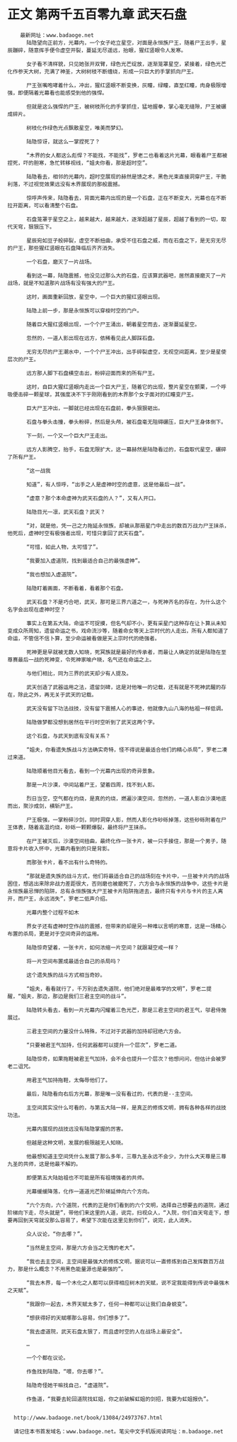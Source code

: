 # 正文 第两千五百零九章 武天石盘
        最新网址：www.badaoge.net
          陆隐望向正前方，光幕内，一个女子屹立星空，对面是永恒族尸王，随着尸王出手，星辰蹦碎，随意挥手便令虚空开裂，蔓延无尽遥远，抬眼，猩红竖眼令人发寒。
      
          女子看不清样貌，只见她张开双臂，绿色光芒绽放，逐渐笼罩星空，紧接着，绿色光芒化作参天大树，充满了神圣，大树树枝不断缠绕，形成一只巨大的手掌抓向尸王。
      
          尸王张嘴咆哮着什么，冲出，猩红竖眼不断变换，灰瞳，绿瞳，直至红瞳，肉身极限增强，即便隔着光幕看也能感受到他的强悍。
      
          但就是这么强悍的尸王，被树枝所化的手掌抓住，猛地握拳，掌心毫无缝隙，尸王被碾成碎片。
      
          树枝化作绿色光点飘散星空，唯美而梦幻。
      
          陆隐惊讶，就这么一掌捏死了？
      
          “木界的女人都这么彪悍？不能找，不能找”，罗老二也看着这片光幕，眼看着尸王都被捏死，吓的胆寒，急忙转移视线，“姐夫你看，那是超时空”。
      
          陆隐看去，相邻的光幕内，超时空展现的赫然是馈之术，黑色光束直接洞穿尸王，干脆利落，不过视觉效果远没有木界展现的那般震撼。
      
          惊呼声传来，陆隐看去，背面光幕内出现的是一个石盘，正在不断变大，光幕也在不断拉开距离，可以看清整个石盘。
      
          石盘笼罩于星空之上，越来越大，越来越大，逐渐超越了星辰，超越了看到的一切，取代天穹，狠狠压下。
      
          星辰宛如豆子般碎裂，虚空不断扭曲，承受不住石盘之威，而在石盘之下，是无穷无尽的尸王，那些猩红竖眼在石盘降临后齐齐消失。
      
          一个石盘，磨灭了一片战场。
      
          看到这一幕，陆隐震撼，他没见过那么大的石盘，应该算武器吧，居然直接磨灭了一片战场，就是不知道那片战场有没有强大的尸王。
      
          这时，画面重新回放，星空中，一个巨大的猩红竖眼出现。
      
          陆隐上前一步，那是永恒族可以穿梭时空的门户。
      
          随着巨大猩红竖眼出现，一个个尸王涌出，朝着星空而去，逐渐蔓延星空。
      
          忽然的，一道人影出现在远方，依稀看见此人脚踩石盘。
      
          无穷无尽的尸王潮水中，一个个尸王冲出，出手碎裂虚空，无视空间距离，至少是星使层次的尸王。
      
          远方那人脚下石盘横空击出，粉碎迎面而来的所有尸王。
      
          这时，自巨大猩红竖眼内走出一个巨大尸王，随着它的出现，整片星空在颤栗，一个呼吸便击碎一颗星球，其强度决不下于刚刚看到的木界那个女子面对的红瞳变尸王。
      
          巨大尸王冲出，一脚就已经出现在石盘前，拳头狠狠砸出。
      
          石盘与拳头击撞，拳头粉碎，然后是头颅，被石盘毫无阻碍碾压，巨大尸王身体倒下。
      
          下一刻，一个又一个巨大尸王走出。
      
          远方人影腾空，抬手，石盘无限扩大，这一幕赫然是陆隐看过的，石盘取代星空，碾碎了所有尸王。
      
          “这一战我
      
          知道”，有人惊呼，“出手之人是虚神时空的虚意，这是他最后一战”。
      
          “虚意？那个本命虚神为武天石盘的人？”，又有人开口。
      
          陆隐目光一凛，武天石盘？武天？
      
          “对，就是他，凭一己之力拖延永恒族，却被从那扇星门中走出的数百万战力尸王抹杀，他死后，虚神时空有极强者出现，可惜只拿回了武天石盘”。
      
          “可惜，如此人物，太可惜了”。
      
          “我要加入虚道院，找到最适合自己的最强虚神”。
      
          “我也想加入虚道院”。
      
          陆隐盯着画面，不断看着，看着那个石盘。
      
          武天石盘？不是巧合吧，武天，那可是三界六道之一，与死神齐名的存在，为什么这个名字会出现在虚神时空？
      
          事实上在第五大陆，命运不可捉摸，但名气却不小，更有采星门这种存在让卜算从未知变成众所周知，遗留命运之书，戏命流沙等，随着命女等天上宗时代的人走出，所有人都知道了命运，不管信不信卜算，至少命运被看做是天上宗时代的绝强者。
      
          死神更是早就被无数人知晓，死冥族就是最好的传承者，而最让人确定的就是陆隐在至尊赛最后一战的死神变，令死神家喻户晓，名气还在命运之上。
      
          与他们相比，同为三界的武天却少有人提及。
      
          武天创造了武器运用之法，遗留剑碑，这是对他唯一的记载，还有就是不死神武醒的存在，除此之外，再无关于武天的记载。
      
          武天没有留下功法战技，没有留下震撼人心的事迹，他就像九山八海的枯祖一样低调。
      
          陆隐做梦都没想到居然在平行时空听到了武天这两个字。
      
          这个石盘，与武天到底有没有关系？
      
          “姐夫，你看遗失族战斗方法确实奇特，怪不得说是最适合他们的精心杀局”，罗老二凑过来道。
      
          陆隐顺着他目光看去，看到一个光幕内出现的奇异景象。
      
          那是一片沙漠，中间站着尸王，望着四周，找不到人影。
      
          烈日当空，空气都在灼烧，是真的灼烧，燃遍沙漠空间，忽然的，一道人影自沙漠地底而出，聚沙成剑，横斩尸王。
      
          尸王极强，一掌粉碎沙剑，同时洞穿人影，然而人影化作砂砾掉落，这些砂砾附着在尸王体表，随着高温灼烧，砂砾一颗颗爆裂，最终将尸王抹杀。
      
          在尸王被灭后，沙漠空间扭曲，最终化作一张卡片，被一只手接住，那是一个男子，随意将卡片收入怀中，光幕内看到的只是背影。
      
          而那张卡片，看不出有什么奇特的。
      
          “那就是遗失族的战斗方式，他们将最适合自己的战场刻在卡片中，一旦被卡片内的战场困住，想逃出来除非战力差距很大，否则磨也被磨死了，六方会与永恒族的战争中，这些卡片是永恒族最忌惮的陷阱，总有永恒族强大尸王被卡片陷阱拖进去，最终只有卡片与卡片的主人离开，而尸王，永远消失”，罗老二低声介绍。
      
          光幕内整个过程不如木
      
          界女子还有虚神时空作战的震撼，但带来的却是另一种难以言明的寒意，这是一场精心布置的杀局，更是对于空间奇异的运用。
      
          陆隐惊奇望着，一张卡片，如何浓缩一片空间？就跟凝空戒一样？
      
          将一片空间布置成最适合自己的杀局吗？
      
          这个遗失族的战斗方式相当奇妙。
      
          “姐夫，看看就行了，千万别去遗失道院，他们绝对是最难学的文明”，罗老二提醒，“姐夫，那边，那边是我们三君主空间的战斗”。
      
          陆隐转头看去，看到一片光幕内闪耀着三色光芒，那是三君主空间的君王气，邬君侍施展过。
      
          三君主空间的力量没什么特殊，不过对于武器的加持却冠绝六方会。
      
          “只要被君王气加持，任何武器都可以提升一个层次”，罗老二道。
      
          陆隐惊奇，如果拖鞋被君王气加持，会不会也提升一个层次？他想问问，但估计会被罗老二诅咒。
      
          用君王气加持拖鞋，太侮辱他们了。
      
          最后，陆隐看向右后方光幕，那是唯一没有看过的，代表的是--主空间。
      
          主空间其实没什么可看的，与第五大陆一样，是真正的修炼文明，拥有各种各样的战技功法。
      
          光幕内展现的战技远没有陆隐掌握的厉害。
      
          但越是这种文明，发展的极限越无人知晓。
      
          他最想知道主空间凭什么发展了那么多年，三尊九圣永远不会少，为什么大天尊是三尊九圣的共师，这是他最不解的。
      
          即便第五大陆始祖也不可能是所有祖境强者的共师。
      
          光幕缓缓降落，化作一道道光芒阶梯延伸向六个方向。
      
          “六个方向，六个道院，代表的正是你们看到的六个文明，选择自己想要去的道院，通过阶梯向下走，尽头就是”，带他们来这里的人道，说完，扫视众人，“入院，你们自天穹走下，想要再回到天穹就没那么容易了，希望下次能在这里见到你们”，说完，此人消失。
      
          众人议论，“你去哪？”。
      
          “当然是主空间，那是六方会当之无愧的老大”。
      
          “我也去主空间，主空间是最强大的修炼文明，据说可以一直修炼到自己发挥数百万战力，那是什么概念？不用黑色能量源也是最强的”。
      
          “我去木界，每一个木化之人都可以获得相应树木的天赋，说不定我能得到传说中最强木之天赋”。
      
          “我跟你一起去，木界天赋太多了，任何一种都可以让我们自身蜕变”。
      
          “想获得好的天赋哪那么容易，你们想多了”。
      
          “我去虚道院，武天石盘太狠了，而且虚时空的人在战场上最安全”。
      
          …
      
          一个个都在议论。
      
          作鱼找到陆隐，“喂，你去哪？”。
      
          陆隐奇怪她干嘛找自己，“虚道院”。
      
          作鱼道，“我要去轮回道院找虹姐，你之前破解虹姐的剑招，我要为虹姐报仇”。
      
      
      http://www.badaoge.net/book/13084/24973767.html
      
      请记住本书首发域名：www.badaoge.net。笔尖中文手机版阅读网址：m.badaoge.net